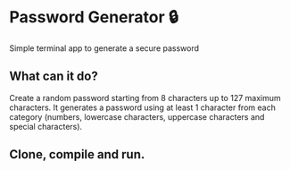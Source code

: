 # Password Generator 🔒

Simple terminal app to generate a secure password

## What can it do?

Create a random password starting from 8 characters up to 127 maximum characters.
It generates a password using at least 1 character from each category (numbers, lowercase characters, uppercase characters and special characters).

## Clone, compile and run.

